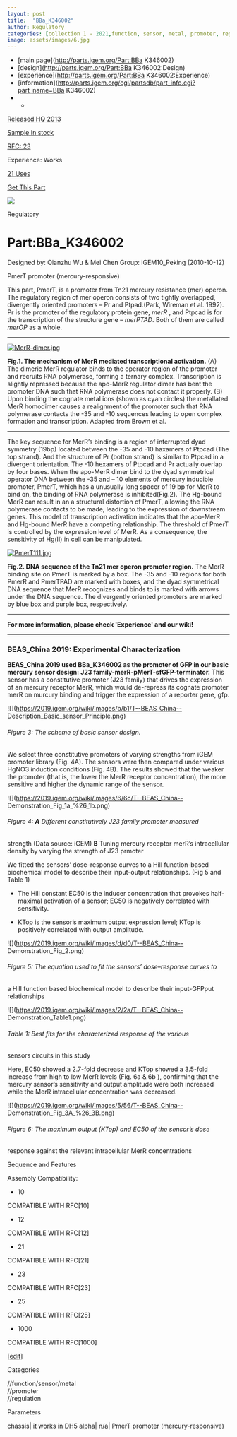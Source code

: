 ```yaml
---
layout: post
title:  "BBa_K346002"
author: Regulatory
categories: [collection 1 - 2021,function, sensor, metal, promoter, regulation] 
image: assets/images/6.jpg
---
```



  * [main page](http://parts.igem.org/Part:BBa K346002)
  * [design](http://parts.igem.org/Part:BBa K346002:Design)
  * [experience](http://parts.igem.org/Part:BBa K346002:Experience)
  * [information](http://parts.igem.org/cgi/partsdb/part_info.cgi?part_name=BBa K346002)
  *   * 

[Released HQ 2013](http://parts.igem.org/Help:Part_Status_Box)

[Sample In stock](http://parts.igem.org/Help:Part_Status_Box)

[RFC: 23 ](http://parts.igem.org/Help:Part_Status_Box)

Experience: Works

[21 Uses](http://parts.igem.org/partsdb/uses.cgi?part=BBa_K346002)

[ Get This Part](http://parts.igem.org/partsdb/get_part.cgi?part=BBa_K346002)

![](http://parts.igem.org/images/partbypart/icon_regulatory.png)

Regulatory

# Part:BBa_K346002

Designed by: Qianzhu Wu & Mei Chen   Group: iGEM10_Peking   (2010-10-12)

PmerT promoter (mercury-responsive)

  
This part, PmerT, is a promoter from Tn21 mercury resistance (mer) operon. The
regulatory region of mer operon consists of two tightly overlapped,
divergently oriented promoters – Pr and Ptpad.(Park, Wireman et al. 1992). Pr
is the promoter of the regulatory protein gene, _merR_ , and Ptpcad is for the
transcription of the structure gene – _merPTAD_. Both of them are called
_merOP_ as a whole.

* * *

[![MerR-dimer.jpg](/wiki/images/f/f7/MerR-dimer.jpg)](/File:MerR-dimer.jpg)

**Fig.1. The mechanism of MerR mediated transcriptional activation.** (A) The
dimeric MerR regulator binds to the operator region of the promoter and
recruits RNA polymerase, forming a ternary complex. Transcription is slightly
repressed because the apo-MerR regulator dimer has bent the promoter DNA such
that RNA polymerase does not contact it properly. (B) Upon binding the cognate
metal ions (shown as cyan circles) the metallated MerR homodimer causes a
realignment of the promoter such that RNA polymerase contacts the -35 and -10
sequences leading to open complex formation and transcription. Adapted from
Brown et al.

* * *

The key sequence for MerR’s binding is a region of interrupted dyad symmetry
(19bp) located between the -35 and -10 haxamers of Ptpcad (The top strand).
And the structure of Pr (botton strand) is similar to Ptpcad in a divergent
orientation. The -10 hexamers of Ptpcad and Pr actually overlap by four bases.
When the apo-MerR dimer bind to the dyad symmetrical operator DNA between the
-35 and – 10 elements of mercury inducible promoter, PmerT, which has a
unusually long spacer of 19 bp for MerR to bind on, the binding of RNA
polymerase is inhibited(Fig.2). The Hg-bound MerR can result in an a
structural distortion of PmerT, allowing the RNA polymerase contacts to be
made, leading to the expression of downstream genes. This model of
transcription activation indicates that the apo-MerR and Hg-bound MerR have a
competing relationship. The threshold of PmerT is controlled by the expression
level of MerR. As a consequence, the sensitivity of Hg(II) in cell can be
manipulated.

[![PmerT111.jpg](/wiki/images/c/c6/PmerT111.jpg)](/File:PmerT111.jpg)

**Fig.2. DNA sequence of the Tn21 mer operon promoter region.** The MerR
binding site on PmerT is marked by a box. The -35 and -10 regions for both
PmerR and PmerTPAD are marked with boxes, and the dyad symmetrical DNA
sequence that MerR recognizes and binds to is marked with arrows under the DNA
sequence. The divergently oriented promoters are marked by blue box and purple
box, respectively.

* * *

**For more information, please check 'Experience' and our wiki!**

* * *

### BEAS_China 2019: Experimental Characterization

**BEAS_China 2019 used BBa_K346002 as the promoter of GFP in our basic mercury
sensor design: J23 family-merR-pMerT-sfGFP-terminator.** This sensor has a
constitutive promoter (J23 family) that drives the expression of an mercury
receptor MerR, which would de-repress its cognate promoter merR on murcury
binding and trigger the expression of a reporter gene, gfp.

![](https://2019.igem.org/wiki/images/b/b1/T--BEAS_China--
Description_Basic_sensor_Principle.png)

###### Figure 3: The scheme of basic sensor design.

We select three constitutive promoters of varying strengths from iGEM promoter
library (Fig. 4A). The sensors were then compared under various HgNO3
induction conditions (Fig. 4B). The results showed that the weaker the
promoter (that is, the lower the MerR receptor concentration), the more
sensitive and higher the dynamic range of the sensor.

![](https://2019.igem.org/wiki/images/6/6c/T--BEAS_China--
Demonstration_Fig_1a_%26_1b.png)

###### Figure 4: **A** Different constitutively J23 family promoter measured
strength (Data source: iGEM) **B** Tuning mercury receptor merR’s
intracellular density by varying the strength of J23 prmoter

We fitted the sensors’ dose–response curves to a Hill function-based
biochemical model to describe their input-output relationships. (Fig 5 and
Table 1)

  * The Hill constant EC50 is the inducer concentration that provokes half-maximal activation of a sensor; EC50 is negatively correlated with sensitivity.

  * KTop is the sensor’s maximum output expression level; KTop is positively correlated with output amplitude.

![](https://2019.igem.org/wiki/images/d/d0/T--BEAS_China--
Demonstration_Fig_2.png)

###### Figure 5: The equation used to fit the sensors’ dose–response curves to
a Hill function based biochemical model to describe their input-GFPput
relationships

![](https://2019.igem.org/wiki/images/2/2a/T--BEAS_China--
Demonstration_Table1.png)

###### Table 1: Best fits for the characterized response of the various
sensors circuits in this study

Here, EC50 showed a 2.7-fold decrease and KTop showed a 3.5-fold increase from
high to low MerR levels (Fig. 6a & 6b ), confirming that the mercury sensor’s
sensitivity and output amplitude were both increased while the MerR
intracellular concentration was decreased.

![](https://2019.igem.org/wiki/images/5/56/T--BEAS_China--
Demonstration_Fig_3A_%26_3B.png)

###### Figure 6: The maximum output (KTop) and EC50 of the sensor’s dose
response against the relevant intracellular MerR concentrations

  
Sequence and Features

  

Assembly Compatibility:

  * 10

COMPATIBLE WITH RFC[10]

  * 12

COMPATIBLE WITH RFC[12]

  * 21

COMPATIBLE WITH RFC[21]

  * 23

COMPATIBLE WITH RFC[23]

  * 25

COMPATIBLE WITH RFC[25]

  * 1000

COMPATIBLE WITH RFC[1000]

  

[[edit](http://parts.igem.org/partsdb/part_info.cgi?part_name=BBa_K346002)]

Categories

//function/sensor/metal  
//promoter  
//regulation

Parameters

chassis| it works in DH5 alpha| n/a| PmerT promoter (mercury-responsive)

